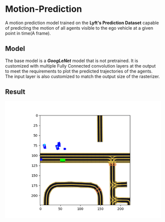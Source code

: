 # Motion-Prediction
A motion prediction model trained on the **Lyft's Prediction Dataset** capable of predicting the motion of all agents visible to the ego vehicle at a given point in time(A frame).    

## Model 
The base model is a ***GoogLeNet*** model that is not pretrained. It is customized with multiple Fully Connected convolution layers at the output to meet the requirements to plot the predicted trajectories of the agents. The input layer is also customized to match the output size of the rasterizer. 

## Result
![img](./Assets/Googlenet2_output.gif)

